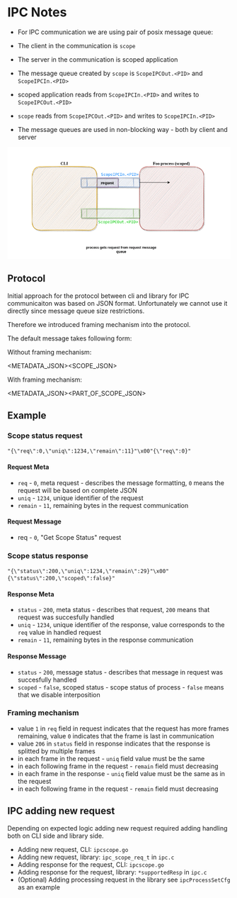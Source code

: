 # IPC Notes

- For IPC communication we are using pair of posix message queue:

- The client in the communication is `scope`
- The server in the communication is scoped application
- The message queue created by `scope` is `ScopeIPCOut.<PID>` and `ScopeIPCIn.<PID>`
- scoped application reads from `ScopeIPCIn.<PID>` and writes to `ScopeIPCOut.<PID>`
- `scope` reads from `ScopeIPCOut.<PID>` and writes to `ScopeIPCIn.<PID>`
- The message queues are used in non-blocking way - both by client and server

![IPC Demo](images/ipc.gif)

## Protocol

Initial approach for the protocol between cli and library for IPC communicaiton was based on JSON format.
Unfortunately we cannot use it directly since message queue size restrictions.

Therefore we introduced framing mechanism into the protocol.

The default message takes following form:

Without framing mechanism:

<METADATA_JSON><NUL><SCOPE_JSON>

With framing mechanism:

<METADATA_JSON><NUL><PART_OF_SCOPE_JSON>

## Example

### Scope status request

```
"{\"req\":0,\"uniq\":1234,\"remain\":11}"\x00"{\"req\":0}"
```

#### Request Meta

- `req` - `0`, meta request - describes the message formatting, `0` means the request will be based on complete JSON
- `uniq` - `1234`, unique identifier of the request
- `remain` - `11`,  remaining bytes in the request communication

#### Request Message

- req - `0`, "Get Scope Status" request

### Scope status response

```
"{\"status\":200,\"uniq\":1234,\"remain\":29}"\x00"{\"status\":200,\"scoped\":false}"
```

#### Response Meta

- `status` - `200`, meta status - describes that request, `200` means that request was succesfully handled
- `uniq` - `1234`, unique identifier of the response, value corresponds to the `req` value in handled request
- `remain` - `11`,  remaining bytes in the response communication

#### Response Message

- `status` - `200`, message status - describes that message in request was succesfully handled
- `scoped` - `false`, scoped status - scope status of process - `false` means that we disable interposition


### Framing mechanism

- value `1` in `req` field in request indicates that the request has more frames remaining, value `0` indicates that the frame is last in communication
- value `206` in `status` field in response indicates that the response is splitted by multiple frames
- in each frame in the request - `uniq` field value must be the same
- in each following frame in the request - `remain` field must decreasing
- in each frame in the response - `uniq` field value must be the same as in the request
- in each following frame in the request - `remain` field must decreasing

## IPC adding new request

Depending on expected logic adding new request required adding handling both on CLI side and library side.

- Adding new request, CLI: `ipcscope.go`
- Adding new request, library: `ipc_scope_req_t` in `ipc.c`
- Adding response for the request, CLI: `ipcscope.go`
- Adding response for the request, library: `*supportedResp` in `ipc.c`
- (Optional) Adding processing request in the library see `ipcProcessSetCfg` as an example
